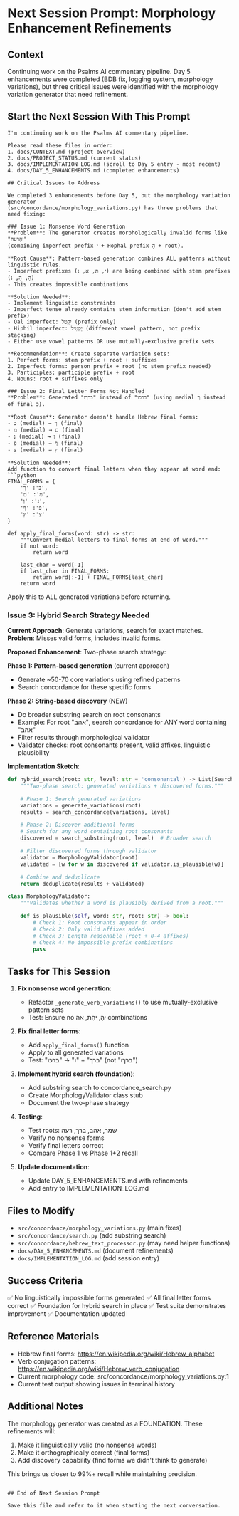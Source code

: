 # Next Session Prompt: Morphology Enhancement Refinements

## Context
Continuing work on the Psalms AI commentary pipeline. Day 5 enhancements were completed (BDB fix, logging system, morphology variations), but three critical issues were identified with the morphology variation generator that need refinement.

## Start the Next Session With This Prompt

```
I'm continuing work on the Psalms AI commentary pipeline.

Please read these files in order:
1. docs/CONTEXT.md (project overview)
2. docs/PROJECT_STATUS.md (current status)
3. docs/IMPLEMENTATION_LOG.md (scroll to Day 5 entry - most recent)
4. docs/DAY_5_ENHANCEMENTS.md (completed enhancements)

## Critical Issues to Address

We completed 3 enhancements before Day 5, but the morphology variation generator
(src/concordance/morphology_variations.py) has three problems that need fixing:

### Issue 1: Nonsense Word Generation
**Problem**: The generator creates morphologically invalid forms like "יהָרעה"
(combining imperfect prefix י + Hophal prefix הָ + root).

**Root Cause**: Pattern-based generation combines ALL patterns without linguistic rules.
- Imperfect prefixes (י, ת, א, נ) are being combined with stem prefixes (הָ, הִ, נ)
- This creates impossible combinations

**Solution Needed**:
- Implement linguistic constraints
- Imperfect tense already contains stem information (don't add stem prefix)
- Qal imperfect: יִקְטֹל (prefix only)
- Hiphil imperfect: יַקְטִיל (different vowel pattern, not prefix stacking)
- Either use vowel patterns OR use mutually-exclusive prefix sets

**Recommendation**: Create separate variation sets:
1. Perfect forms: stem prefix + root + suffixes
2. Imperfect forms: person prefix + root (no stem prefix needed)
3. Participles: participle prefix + root
4. Nouns: root + suffixes only

### Issue 2: Final Letter Forms Not Handled
**Problem**: Generated "ברךו" instead of "ברכו" (using medial ך instead of final כ).

**Root Cause**: Generator doesn't handle Hebrew final forms:
- כ (medial) → ך (final)
- מ (medial) → ם (final)
- נ (medial) → ן (final)
- פ (medial) → ף (final)
- צ (medial) → ץ (final)

**Solution Needed**:
Add function to convert final letters when they appear at word end:
```python
FINAL_FORMS = {
    'כ': 'ך',
    'מ': 'ם',
    'נ': 'ן',
    'פ': 'ף',
    'צ': 'ץ'
}

def apply_final_forms(word: str) -> str:
    """Convert medial letters to final forms at end of word."""
    if not word:
        return word

    last_char = word[-1]
    if last_char in FINAL_FORMS:
        return word[:-1] + FINAL_FORMS[last_char]
    return word
```

Apply this to ALL generated variations before returning.

### Issue 3: Hybrid Search Strategy Needed
**Current Approach**: Generate variations, search for exact matches.
**Problem**: Misses valid forms, includes invalid forms.

**Proposed Enhancement**: Two-phase search strategy:

**Phase 1: Pattern-based generation** (current approach)
- Generate ~50-70 core variations using refined patterns
- Search concordance for these specific forms

**Phase 2: String-based discovery** (NEW)
- Do broader substring search on root consonants
- Example: For root "אהב", search concordance for ANY word containing "אהב"
- Filter results through morphological validator
- Validator checks: root consonants present, valid affixes, linguistic plausibility

**Implementation Sketch**:
```python
def hybrid_search(root: str, level: str = 'consonantal') -> List[SearchResult]:
    """Two-phase search: generated variations + discovered forms."""

    # Phase 1: Search generated variations
    variations = generate_variations(root)
    results = search_concordance(variations, level)

    # Phase 2: Discover additional forms
    # Search for any word containing root consonants
    discovered = search_substring(root, level)  # Broader search

    # Filter discovered forms through validator
    validator = MorphologyValidator(root)
    validated = [w for w in discovered if validator.is_plausible(w)]

    # Combine and deduplicate
    return deduplicate(results + validated)

class MorphologyValidator:
    """Validates whether a word is plausibly derived from a root."""

    def is_plausible(self, word: str, root: str) -> bool:
        # Check 1: Root consonants appear in order
        # Check 2: Only valid affixes added
        # Check 3: Length reasonable (root + 0-4 affixes)
        # Check 4: No impossible prefix combinations
        pass
```

## Tasks for This Session

1. **Fix nonsense word generation**:
   - Refactor `_generate_verb_variations()` to use mutually-exclusive pattern sets
   - Test: Ensure no יהָ, יהִת, אה combinations

2. **Fix final letter forms**:
   - Add `apply_final_forms()` function
   - Apply to all generated variations
   - Test: "ברך" + "ו" → "ברכו" (not "ברךו")

3. **Implement hybrid search (foundation)**:
   - Add substring search to concordance_search.py
   - Create MorphologyValidator class stub
   - Document the two-phase strategy

4. **Testing**:
   - Test roots: שמר, אהב, ברך, רעה
   - Verify no nonsense forms
   - Verify final letters correct
   - Compare Phase 1 vs Phase 1+2 recall

5. **Update documentation**:
   - Update DAY_5_ENHANCEMENTS.md with refinements
   - Add entry to IMPLEMENTATION_LOG.md

## Files to Modify

- `src/concordance/morphology_variations.py` (main fixes)
- `src/concordance/search.py` (add substring search)
- `src/concordance/hebrew_text_processor.py` (may need helper functions)
- `docs/DAY_5_ENHANCEMENTS.md` (document refinements)
- `docs/IMPLEMENTATION_LOG.md` (add session entry)

## Success Criteria

✅ No linguistically impossible forms generated
✅ All final letter forms correct
✅ Foundation for hybrid search in place
✅ Test suite demonstrates improvement
✅ Documentation updated

## Reference Materials

- Hebrew final forms: https://en.wikipedia.org/wiki/Hebrew_alphabet
- Verb conjugation patterns: https://en.wikipedia.org/wiki/Hebrew_verb_conjugation
- Current morphology code: src/concordance/morphology_variations.py:1
- Current test output showing issues in terminal history

## Additional Notes

The morphology generator was created as a FOUNDATION. These refinements will:
1. Make it linguistically valid (no nonsense words)
2. Make it orthographically correct (final forms)
3. Add discovery capability (find forms we didn't think to generate)

This brings us closer to 99%+ recall while maintaining precision.
```

## End of Next Session Prompt

Save this file and refer to it when starting the next conversation.
